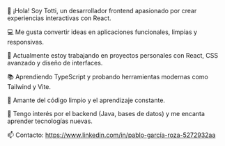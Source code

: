 👋 ¡Hola! Soy Totti, un desarrollador frontend apasionado por crear experiencias interactivas con React.

💻 Me gusta convertir ideas en aplicaciones funcionales, limpias y responsivas.

🚀 Actualmente estoy trabajando en proyectos personales con React, CSS avanzado y diseño de interfaces.

📚 Aprendiendo TypeScript y probando herramientas modernas como Tailwind y Vite.

🧠 Amante del código limpio y el aprendizaje constante.

🧩 Tengo interés por el backend (Java, bases de datos) y me encanta aprender tecnologías nuevas.

📫 Contacto:  https://www.linkedin.com/in/pablo-garcía-roza-5272932aa
